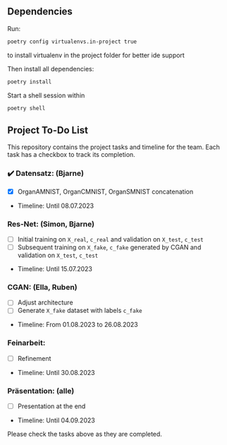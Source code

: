 ## Dependencies

Run:

```bash
poetry config virtualenvs.in-project true
```

to install virtualenv in the project folder for better ide support

Then install all dependencies:

```bash
poetry install
```

Start a shell session within

```bash
poetry shell
```

## Project To-Do List

This repository contains the project tasks and timeline for the team. Each task has a checkbox to track its completion.

### ✔️ Datensatz: (Bjarne)
- [x] OrganAMNIST, OrganCMNIST, OrganSMNIST concatenation
- Timeline: Until 08.07.2023

### Res-Net: (Simon, Bjarne)
- [ ] Initial training on `X_real`, `c_real` and validation on `X_test`, `c_test`
- [ ] Subsequent training on `X_fake`, `c_fake` generated by CGAN and validation on `X_test`, `c_test`
- Timeline: Until 15.07.2023

### CGAN: (Ella, Ruben)
- [ ] Adjust architecture
- [ ] Generate `X_fake` dataset with labels `c_fake`
- Timeline: From 01.08.2023 to 26.08.2023

### Feinarbeit:
- [ ] Refinement
- Timeline: Until 30.08.2023

### Präsentation: (alle)
- [ ] Presentation at the end
- Timeline: Until 04.09.2023

Please check the tasks above as they are completed.
